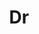 ---
layout: person
given: Reham
family: Hosny
department: Leverhulme Centre for the Future of Intelligence
title: Dr
crsid: rh882
image: /assets/uploads/Hosny_Reham.jpeg
webpage: http://lcfi.ac.uk/people/reham-hosny/
biography: 'Dr. Reham Hosny is a British Academy Visiting Fellow at the Leverhulme
  Centre for the Future of Intelligence, where she researches the intersection of
  AI, text and power. Her current interdisciplinary project aims to produce both academic
  outputs and tools for writers and artists working in and against authoritarian regimes.
  Dr. Hosny’s research background lies at the intersection of the fields of Cultural
  Studies, Media Studies, and Digital Humanities. Her work appears in peer-reviewed
  journals such as the Journal of Postcolonial Writing and Digital Culture & Society,
  and her forthcoming book @ArabicELit: Electronic Literature in the Arab World (2023,
  Bloomsbury) highlights new aesthetics and perspectives of the emergent field of
  electronic literature. She is an invited speaker at several international conferences
  and symposiums, and a member of various international research networks such as
  the Intersections, Feminism, Technology & Digital Humanities network (IFTe) funded
  by UKRI-AHRC and the Irish Research Council, and the Global AI Narrative (GAIN)
  network in the MENA region.  Dr. Hosny is an Assistant Professor at Minia University
  and previously was a Lecturer at the University of Leeds. She completed her joint-supervision
  Ph.D. in digital literary studies and critical theory between the Rochester Institute
  of Technology-New York and Minia University.  She is an award-winning digital creative
  writer and her co-authored novel, Al-Barrah [The Announcer] (2019, 2021), the first
  Arabic artificial intelligence novel, won the 2022 Robert Coover Award’s Honorable
  Mention. Dr. Hosny is the first Arab and African to be elected as a director at
  the international Electronic Literature Organization (ELO) and to be a convener
  of the ELO awards (2023).'
---
